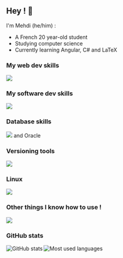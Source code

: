 ## Hey ! :wave: ##
I'm Mehdi (he/him) :
- A French 20 year-old student
- Studying computer science
- Currently learning Angular, C# and LaTeX

### My web dev skills ###

![](https://skillicons.dev/icons?i=html,css,js,ts,nodejs,npm,angular,react,vue,php,regex)

### My software dev skills ###

![](https://skillicons.dev/icons?i=python,django,java,c,cs,dotnet)

### Database skills ###

![](https://skillicons.dev/icons?i=mysql,postgresql,mongodb) and Oracle

### Versioning tools ###

![](https://skillicons.dev/icons?i=git,github,gitlab,trello)

### Linux ###

![](https://skillicons.dev/icons?i=linux,debian,mint,bash)

### Other things I know how to use ! ###

![](https://skillicons.dev/icons?i=docker,vscode,vscodium,latex,md)

### GitHub stats ###

<img align="left" alt="GitHub stats" src="https://github-readme-stats.vercel.app/api?username=Metro-Lun&count_private=true&show_icons=true&hide_border=true&theme=radical" />
<img align="left" alt="Most used languages" src="https://github-readme-stats.vercel.app/api/top-langs/?username=Metro-Lun&hide_border=true&theme=radical&langs_count=6" />

